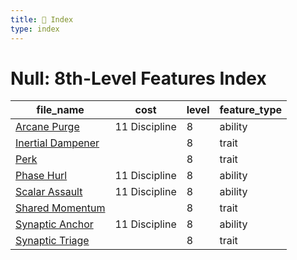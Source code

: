```yaml
---
title: 📑 Index
type: index
---
```


# Null: 8th-Level Features Index

| file_name                                   | cost          | level | feature_type |
| ------------------------------------------- | ------------- | ----- | ------------ |
| [Arcane Purge](../Arcane%20Purge)           | 11 Discipline | 8     | ability      |
| [Inertial Dampener](../Inertial%20Dampener) |               | 8     | trait        |
| [Perk](../Perk)                             |               | 8     | trait        |
| [Phase Hurl](../Phase%20Hurl)               | 11 Discipline | 8     | ability      |
| [Scalar Assault](../Scalar%20Assault)       | 11 Discipline | 8     | ability      |
| [Shared Momentum](../Shared%20Momentum)     |               | 8     | trait        |
| [Synaptic Anchor](../Synaptic%20Anchor)     | 11 Discipline | 8     | ability      |
| [Synaptic Triage](../Synaptic%20Triage)     |               | 8     | trait        |
